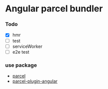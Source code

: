# Angular parcel bundler

### Todo

- [x] hmr
- [ ] test
- [ ] serviceWorker
- [ ] e2e test

### use package

- [parcel](https://github.com/parcel-bundler/parcel)
- [parcel-plugin-angular](https://github.com/fathyb/parcel-plugin-angular)

